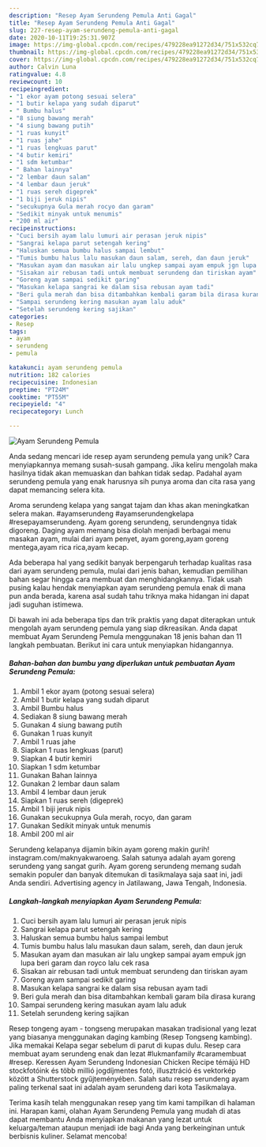 ```yaml
---
description: "Resep Ayam Serundeng Pemula Anti Gagal"
title: "Resep Ayam Serundeng Pemula Anti Gagal"
slug: 227-resep-ayam-serundeng-pemula-anti-gagal
date: 2020-10-11T19:25:31.907Z
image: https://img-global.cpcdn.com/recipes/479228ea91272d34/751x532cq70/ayam-serundeng-pemula-foto-resep-utama.jpg
thumbnail: https://img-global.cpcdn.com/recipes/479228ea91272d34/751x532cq70/ayam-serundeng-pemula-foto-resep-utama.jpg
cover: https://img-global.cpcdn.com/recipes/479228ea91272d34/751x532cq70/ayam-serundeng-pemula-foto-resep-utama.jpg
author: Calvin Luna
ratingvalue: 4.8
reviewcount: 10
recipeingredient:
- "1 ekor ayam potong sesuai selera"
- "1 butir kelapa yang sudah diparut"
- " Bumbu halus"
- "8 siung bawang merah"
- "4 siung bawang putih"
- "1 ruas kunyit"
- "1 ruas jahe"
- "1 ruas lengkuas parut"
- "4 butir kemiri"
- "1 sdm ketumbar"
- " Bahan lainnya"
- "2 lembar daun salam"
- "4 lembar daun jeruk"
- "1 ruas sereh digeprek"
- "1 biji jeruk nipis"
- "secukupnya Gula merah rocyo dan garam"
- "Sedikit minyak untuk menumis"
- "200 ml air"
recipeinstructions:
- "Cuci bersih ayam lalu lumuri air perasan jeruk nipis"
- "Sangrai kelapa parut setengah kering"
- "Haluskan semua bumbu halus sampai lembut"
- "Tumis bumbu halus lalu masukan daun salam, sereh, dan daun jeruk"
- "Masukan ayam dan masukan air lalu ungkep sampai ayam empuk jgn lupa beri garam dan royco lalu cek rasa"
- "Sisakan air rebusan tadi untuk membuat serundeng dan tiriskan ayam"
- "Goreng ayam sampai sedikit garing"
- "Masukan kelapa sangrai ke dalam sisa rebusan ayam tadi"
- "Beri gula merah dan bisa ditambahkan kembali garam bila dirasa kurang"
- "Sampai serundeng kering masukan ayam lalu aduk"
- "Setelah serundeng kering sajikan"
categories:
- Resep
tags:
- ayam
- serundeng
- pemula

katakunci: ayam serundeng pemula 
nutrition: 182 calories
recipecuisine: Indonesian
preptime: "PT24M"
cooktime: "PT55M"
recipeyield: "4"
recipecategory: Lunch

---
```



![Ayam Serundeng Pemula](https://img-global.cpcdn.com/recipes/479228ea91272d34/751x532cq70/ayam-serundeng-pemula-foto-resep-utama.jpg)

Anda sedang mencari ide resep ayam serundeng pemula yang unik? Cara menyiapkannya memang susah-susah gampang. Jika keliru mengolah maka hasilnya tidak akan memuaskan dan bahkan tidak sedap. Padahal ayam serundeng pemula yang enak harusnya sih punya aroma dan cita rasa yang dapat memancing selera kita.

Aroma serundeng kelapa yang sangat tajam dan khas akan meningkatkan selera makan. #ayamserundeng #ayamserundengkelapa #resepayamserundeng. Ayam goreng serundeng, serundengnya tidak digoreng. Daging ayam memang bisa diolah menjadi berbagai menu masakan ayam, mulai dari ayam penyet, ayam goreng,ayam goreng mentega,ayam rica rica,ayam kecap.

Ada beberapa hal yang sedikit banyak berpengaruh terhadap kualitas rasa dari ayam serundeng pemula, mulai dari jenis bahan, kemudian pemilihan bahan segar hingga cara membuat dan menghidangkannya. Tidak usah pusing kalau hendak menyiapkan ayam serundeng pemula enak di mana pun anda berada, karena asal sudah tahu triknya maka hidangan ini dapat jadi suguhan istimewa.


Di bawah ini ada beberapa tips dan trik praktis yang dapat diterapkan untuk mengolah ayam serundeng pemula yang siap dikreasikan. Anda dapat membuat Ayam Serundeng Pemula menggunakan 18 jenis bahan dan 11 langkah pembuatan. Berikut ini cara untuk menyiapkan hidangannya.

<!--inarticleads1-->

##### Bahan-bahan dan bumbu yang diperlukan untuk pembuatan Ayam Serundeng Pemula:

1. Ambil 1 ekor ayam (potong sesuai selera)
1. Ambil 1 butir kelapa yang sudah diparut
1. Ambil  Bumbu halus
1. Sediakan 8 siung bawang merah
1. Gunakan 4 siung bawang putih
1. Gunakan 1 ruas kunyit
1. Ambil 1 ruas jahe
1. Siapkan 1 ruas lengkuas (parut)
1. Siapkan 4 butir kemiri
1. Siapkan 1 sdm ketumbar
1. Gunakan  Bahan lainnya
1. Gunakan 2 lembar daun salam
1. Ambil 4 lembar daun jeruk
1. Siapkan 1 ruas sereh (digeprek)
1. Ambil 1 biji jeruk nipis
1. Gunakan secukupnya Gula merah, rocyo, dan garam
1. Gunakan Sedikit minyak untuk menumis
1. Ambil 200 ml air


Serundeng kelapanya dijamin bikin ayam goreng makin gurih! instagram.com/maknyakwaroeng. Salah satunya adalah ayam goreng serundeng yang sangat gurih. Ayam goreng serundeng memang sudah semakin populer dan banyak ditemukan di tasikmalaya saja saat ini, jadi Anda sendiri. Advertising agency in Jatilawang, Jawa Tengah, Indonesia. 

<!--inarticleads2-->

##### Langkah-langkah menyiapkan Ayam Serundeng Pemula:

1. Cuci bersih ayam lalu lumuri air perasan jeruk nipis
1. Sangrai kelapa parut setengah kering
1. Haluskan semua bumbu halus sampai lembut
1. Tumis bumbu halus lalu masukan daun salam, sereh, dan daun jeruk
1. Masukan ayam dan masukan air lalu ungkep sampai ayam empuk jgn lupa beri garam dan royco lalu cek rasa
1. Sisakan air rebusan tadi untuk membuat serundeng dan tiriskan ayam
1. Goreng ayam sampai sedikit garing
1. Masukan kelapa sangrai ke dalam sisa rebusan ayam tadi
1. Beri gula merah dan bisa ditambahkan kembali garam bila dirasa kurang
1. Sampai serundeng kering masukan ayam lalu aduk
1. Setelah serundeng kering sajikan


Resep tongeng ayam - tongseng merupakan masakan tradisional yang lezat yang biasanya menggunakan daging kambing (Resep Tongseng kambing). Jika memakai Kelapa segar sebelum di parut di kupas dulu. Resep cara membuat ayam serundeng enak dan lezat #lukmanfamily #caramembuat #resep. Keressen Ayam Serundeng Indonesian Chicken Recipe témájú HD stockfotóink és több millió jogdíjmentes fotó, illusztráció és vektorkép között a Shutterstock gyűjteményében. Salah satu resep serundeng ayam paling terkenal saat ini adalah ayam serundeng dari kota Tasikmalaya. 

Terima kasih telah menggunakan resep yang tim kami tampilkan di halaman ini. Harapan kami, olahan Ayam Serundeng Pemula yang mudah di atas dapat membantu Anda menyiapkan makanan yang lezat untuk keluarga/teman ataupun menjadi ide bagi Anda yang berkeinginan untuk berbisnis kuliner. Selamat mencoba!
